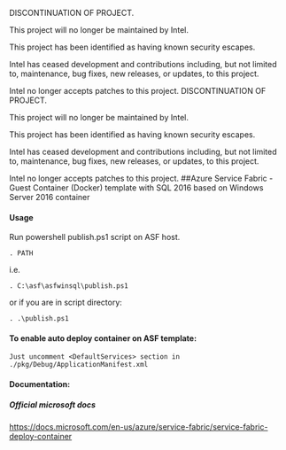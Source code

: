 DISCONTINUATION OF PROJECT. 

This project will no longer be maintained by Intel.

This project has been identified as having known security escapes.

Intel has ceased development and contributions including, but not limited to, maintenance, bug fixes, new releases, or updates, to this project.  

Intel no longer accepts patches to this project.
DISCONTINUATION OF PROJECT. 

This project will no longer be maintained by Intel.

This project has been identified as having known security escapes.

Intel has ceased development and contributions including, but not limited to, maintenance, bug fixes, new releases, or updates, to this project.  

Intel no longer accepts patches to this project.
##Azure Service Fabric - Guest Container (Docker) template with SQL 2016 based on Windows Server 2016 container

#### Usage
Run powershell publish.ps1 script on ASF host.
```
. PATH
```
i.e.
```
. C:\asf\asfwinsql\publish.ps1
```
or if you are in script directory:
```
. .\publish.ps1
```

#### To enable auto deploy container on ASF template:
```
Just uncomment <DefaultServices> section in ./pkg/Debug/ApplicationManifest.xml
``` 

#### Documentation:

##### Official microsoft docs 

https://docs.microsoft.com/en-us/azure/service-fabric/service-fabric-deploy-container
